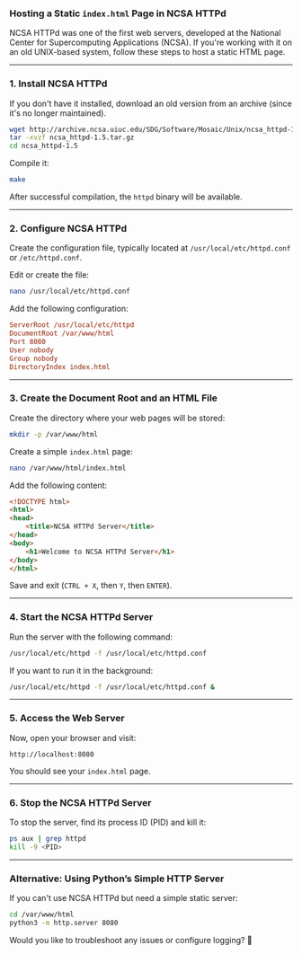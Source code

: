 ### **Hosting a Static `index.html` Page in NCSA HTTPd**  

NCSA HTTPd was one of the first web servers, developed at the National Center for Supercomputing Applications (NCSA). If you're working with it on an old UNIX-based system, follow these steps to host a static HTML page.

---

### **1. Install NCSA HTTPd**  
If you don't have it installed, download an old version from an archive (since it's no longer maintained).

```sh
wget http://archive.ncsa.uiuc.edu/SDG/Software/Mosaic/Unix/ncsa_httpd-1.5.tar.gz
tar -xvzf ncsa_httpd-1.5.tar.gz
cd ncsa_httpd-1.5
```

Compile it:
```sh
make
```

After successful compilation, the `httpd` binary will be available.

---

### **2. Configure NCSA HTTPd**  
Create the configuration file, typically located at `/usr/local/etc/httpd.conf` or `/etc/httpd.conf`.

Edit or create the file:
```sh
nano /usr/local/etc/httpd.conf
```

Add the following configuration:
```ini
ServerRoot /usr/local/etc/httpd
DocumentRoot /var/www/html
Port 8080
User nobody
Group nobody
DirectoryIndex index.html
```

---

### **3. Create the Document Root and an HTML File**  
Create the directory where your web pages will be stored:

```sh
mkdir -p /var/www/html
```

Create a simple `index.html` page:

```sh
nano /var/www/html/index.html
```

Add the following content:
```html
<!DOCTYPE html>
<html>
<head>
    <title>NCSA HTTPd Server</title>
</head>
<body>
    <h1>Welcome to NCSA HTTPd Server</h1>
</body>
</html>
```

Save and exit (`CTRL + X`, then `Y`, then `ENTER`).

---

### **4. Start the NCSA HTTPd Server**  

Run the server with the following command:

```sh
/usr/local/etc/httpd -f /usr/local/etc/httpd.conf
```

If you want to run it in the background:

```sh
/usr/local/etc/httpd -f /usr/local/etc/httpd.conf &
```

---

### **5. Access the Web Server**  
Now, open your browser and visit:

```
http://localhost:8080
```

You should see your `index.html` page.

---

### **6. Stop the NCSA HTTPd Server**  
To stop the server, find its process ID (PID) and kill it:

```sh
ps aux | grep httpd
kill -9 <PID>
```

---

### **Alternative: Using Python’s Simple HTTP Server**  
If you can't use NCSA HTTPd but need a simple static server:

```sh
cd /var/www/html
python3 -m http.server 8080
```

Would you like to troubleshoot any issues or configure logging? 🚀
